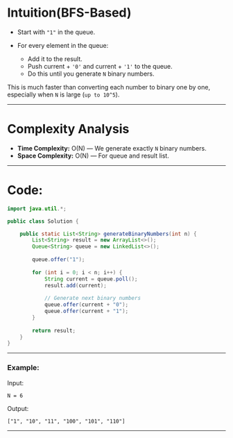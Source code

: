# Intuition(BFS-Based)

* Start with `"1"` in the queue.
* For every element in the queue:

  * Add it to the result.
  * Push current + `'0'` and current + `'1'` to the queue.
  * Do this until you generate `N` binary numbers.

This is much faster than converting each number to binary one by one, especially when `N` is large (`up to 10^5`).

---
# Complexity Analysis

* **Time Complexity:** O(N) — We generate exactly `N` binary numbers.
* **Space Complexity:** O(N) — For queue and result list.

---
# Code:

```java
import java.util.*;

public class Solution {

    public static List<String> generateBinaryNumbers(int n) {
        List<String> result = new ArrayList<>();
        Queue<String> queue = new LinkedList<>();
        
        queue.offer("1");
        
        for (int i = 0; i < n; i++) {
            String current = queue.poll();
            result.add(current);
            
            // Generate next binary numbers
            queue.offer(current + "0");
            queue.offer(current + "1");
        }
        
        return result;
    }
}
```

---

### Example:

Input:

```
N = 6
```

Output:

```
["1", "10", "11", "100", "101", "110"]
```

---

